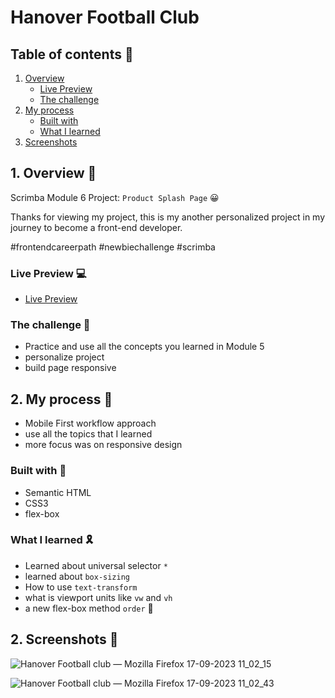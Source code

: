 # Hanover Football Club

## Table of contents 🚀

  1. [ Overview ](#overview)
     * [ Live Preview ](#Live-preview)
     * [ The challenge ](#challenge)   
  2. [ My process ](#process)
     * [ Built with ](#Built-with)
     * [ What I learned ](#learned)
  3. [ Screenshots ](#Screenshots)
     
<a name="overview"></a>
## 1. Overview 👋

  Scrimba Module 6 Project: `Product Splash Page` 😀
  
  Thanks for viewing my project, this is my another personalized project in my journey to become a front-end developer.
  
  #frontendcareerpath #newbiechallenge #scrimba

  <a name="Live-preview"></a>
  ### Live Preview 💻
  * <a href="https://super-7.netlify.app/">Live Preview</a>

  <a name="challenge"></a>
  ### The challenge 🎯
  * Practice and use all the concepts you learned in Module 5
  * personalize project
  * build page responsive
    
<a name="process"></a>
## 2. My process 🎢

  * Mobile First workflow approach
  * use all the topics that I learned
  * more focus was on responsive design

  <a name="Built-with"></a>
  ### Built with 💞
  * Semantic HTML
  * CSS3
  * flex-box

  <a name="learned"></a>
  ### What I learned 🎗️
  * Learned about universal selector `*`
  * learned about `box-sizing`
  * How to use `text-transform`
  * what is viewport units like `vw` and `vh`
  * a new flex-box method `order` 📸

<a name="Screenshots"></a>
## 2. Screenshots 📸

  ![Hanover Football club — Mozilla Firefox 17-09-2023 11_02_15](https://github.com/MrSandeepSharma/Hanover-Football-Club/assets/142038020/c8dd6ec5-db93-400b-a523-d9a42317c802)

  ![Hanover Football club — Mozilla Firefox 17-09-2023 11_02_43](https://github.com/MrSandeepSharma/Hanover-Football-Club/assets/142038020/ac8f1165-771b-4a89-9331-ccaf6bf0a0d9)


